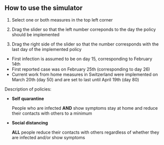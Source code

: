 ## How to use the simulator

1. Select one or both measures in the top left corner

2. Drag the slider so that the left number correponds to the day the policy should be implemented

3. Drag the right side of the slider so that the number corresponds with the last day of the implemented policy

- First infection is assumed to be on day 15, corresponding to February 14th
- First reported case was on February 25th (corresponding to day 26)
- Current work from home measures in Switzerland were implemented on March 20th (day 50) and are set to last until April 19th (day 80)

Description of policies:

- **Self quarantine**

  People who are infected **AND** show symptoms stay at home and reduce their contacts with others to a minimum

- **Social distancing**

  **ALL** people reduce their contacts with others regardless of whether they are infected and/or show symptoms
